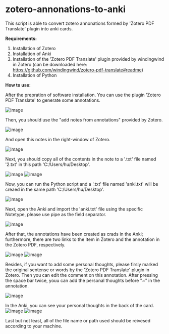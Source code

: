 # zotero-annonations-to-anki
This script is able to convert zotero annonations formed by 'Zotero PDF Translate' plugin into anki cards.

**Requirements:**
1. Installation of Zotero
2. Installation of Anki
3. Installation of the 'Zotero PDF Translate' plugin provided by windingwind in Zotero (can be downloaded here: https://github.com/windingwind/zotero-pdf-translate#readme)
4. Installation of Python

**How to use:**

After the prepration of software installation.
You can use the plugin 'Zotero PDF Translate' to generate some annotations.

![image](https://github.com/MengqiangH/zotero-annonations-to-anki/assets/47101970/5568829c-d063-4863-9697-99a8a1217e2c)

Then, you should use the "add notes from annotations" provided by Zotero.

![image](https://github.com/MengqiangH/zotero-annonations-to-anki/assets/47101970/09b2ffc4-27b5-4a8f-afb3-a9ae0b085e42)

And open this notes in the right-window of Zotero.

![image](https://github.com/MengqiangH/zotero-annonations-to-anki/assets/47101970/8278904c-e93e-4bda-b0a0-318a668269ab)

Next, you should copy all of the contents in the note to a '.txt' file named '2.txt' in this path 'C:/Users/hu/Desktop'.

![image](https://github.com/MengqiangH/zotero-annonations-to-anki/assets/47101970/ffd08325-204e-4a8f-b16c-f956be3fa06b)  ![image](https://github.com/MengqiangH/zotero-annonations-to-anki/assets/47101970/446cff02-15ad-4d91-845a-8949d61d0018)

Now, you can run the Python script and a '.txt' file named 'anki.txt' will be creaed in the same path 'C:/Users/hu/Desktop'.

![image](https://github.com/MengqiangH/zotero-annonations-to-anki/assets/47101970/23a3968c-f877-4ac4-97d9-e262ac052ebf)

Next, open the Anki and import the 'anki.txt' file using the specific Notetype, please use pipe as the field separator.

![image](https://github.com/MengqiangH/zotero-annonations-to-anki/assets/47101970/7662fcc7-92ad-46a8-bd06-91d84723e182)

After that, the annotations have been created as crads in the Anki; furthermore, there are two links to the Item in Zotero and the annotation in the Zotero PDF, respectively.

![image](https://github.com/MengqiangH/zotero-annonations-to-anki/assets/47101970/23aaac05-d976-4089-a3fa-d2d8c5dff75c)
![image](https://github.com/MengqiangH/zotero-annonations-to-anki/assets/47101970/6788d524-d8c8-4455-8c1f-3f3839ee0284)

Besides, if you want to add some personal thoughts, please firsly marked the original sentense or words by the 'Zotero PDF Translate' plugin in Zotero. Then you can edit the comment on this annotation. After pressing the space bar twice, youu can add the personal thoughts before "~" in the  annotation.

![image](https://github.com/MengqiangH/zotero-annonations-to-anki/assets/47101970/abe3863e-6351-4359-93af-5de650d4d2bd)

In the Anki, you can see your personal thoughts in the back of the card.
![image](https://github.com/MengqiangH/zotero-annonations-to-anki/assets/47101970/918dd22a-0d1a-41fd-8d19-d7e5b3e3401c)
![image](https://github.com/MengqiangH/zotero-annonations-to-anki/assets/47101970/19f3711a-2b5b-415c-9ce1-d8b70264160a)

Last but not least, all of the file name or path used should be reivesed according to your machine.









